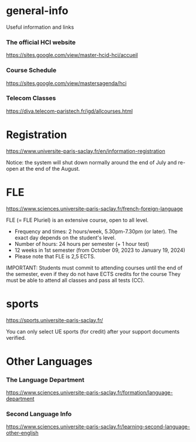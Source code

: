 # general-info
Useful information and links 

### The official HCI website

https://sites.google.com/view/master-hcid-hci/accueil

### Course Schedule

https://sites.google.com/view/mastersagenda/hci

### Telecom Classes

https://diva.telecom-paristech.fr/igd/allcourses.html

# Registration
https://www.universite-paris-saclay.fr/en/information-registration

Notice: the system will shut down normally around the end of July and re-open at the end of the August.

# FLE
https://www.sciences.universite-paris-saclay.fr/french-foreign-language

FLE (= FLE Pluriel) is an extensive course, open to all level.

- Frequency and times: 2 hours/week, 5.30pm-7.30pm (or later). The exact day depends on the student's level.
- Number of hours: 24 hours per semester (+ 1 hour test)
- 12 weeks in 1st semester (from October 09, 2023 to January 19, 2024)
- Please note that FLE is 2,5 ECTS.

IMPORTANT:
Students must commit to attending courses until the end of the semester, even if they do not have ECTS credits for the course 
They must be able to attend all classes and pass all tests (CC).

# sports
https://sports.universite-paris-saclay.fr/

You can only select UE sports (for credit) after your support documents verified.

# Other Languages
### The Language Department 
https://www.sciences.universite-paris-saclay.fr/formation/language-department

### Second Language Info
https://www.sciences.universite-paris-saclay.fr/learning-second-language-other-english
